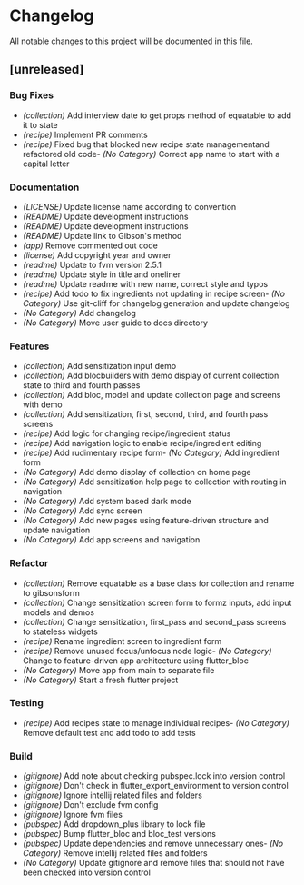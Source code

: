 # Changelog
All notable changes to this project will be documented in this file.

## [unreleased]

### Bug Fixes

- *(collection)* Add interview date to get props method of equatable to add it to state
- *(recipe)* Implement PR comments
- *(recipe)* Fixed bug that blocked new recipe state managementand refactored old code- *(No Category)* Correct app name to start with a capital letter


### Documentation

- *(LICENSE)* Update license name according to convention
- *(README)* Update development instructions
- *(README)* Update development instructions
- *(README)* Update link to Gibson's method
- *(app)* Remove commented out code
- *(license)* Add copyright year and owner
- *(readme)* Update to fvm version 2.5.1
- *(readme)* Update style in title and oneliner
- *(readme)* Update readme with new name, correct style and typos
- *(recipe)* Add todo to fix ingredients not updating in recipe screen- *(No Category)* Use git-cliff for changelog generation and update changelog
- *(No Category)* Add changelog
- *(No Category)* Move user guide to docs directory


### Features

- *(collection)* Add sensitization input demo
- *(collection)* Add blocbuilders with demo display of current collection state to third and fourth passes
- *(collection)* Add bloc, model and update collection page and screens with demo
- *(collection)* Add sensitization, first, second, third, and fourth pass screens
- *(recipe)* Add logic for changing recipe/ingredient status
- *(recipe)* Add navigation logic to enable recipe/ingredient editing
- *(recipe)* Add rudimentary recipe form- *(No Category)* Add ingredient form
- *(No Category)* Add demo display of collection on home page
- *(No Category)* Add sensitization help page to collection with routing in navigation
- *(No Category)* Add system based dark mode
- *(No Category)* Add sync screen
- *(No Category)* Add new pages using feature-driven structure and update navigation
- *(No Category)* Add app screens and navigation


### Refactor

- *(collection)* Remove equatable as a base class for collection and rename to gibsonsform
- *(collection)* Change sensitization screen form to formz inputs, add input models and demos
- *(collection)* Change sensitization, first_pass and second_pass screens to stateless widgets
- *(recipe)* Rename ingredient screen to ingredient form
- *(recipe)* Remove unused focus/unfocus node logic- *(No Category)* Change to feature-driven app architecture using flutter_bloc
- *(No Category)* Move app from main to separate file
- *(No Category)* Start a fresh flutter project


### Testing

- *(recipe)* Add recipes state to manage individual recipes- *(No Category)* Remove default test and add todo to add tests


### Build

- *(gitignore)* Add note about checking pubspec.lock into version control
- *(gitignore)* Don't check in flutter_export_environment to version control
- *(gitignore)* Ignore intellij related files and folders
- *(gitignore)* Don't exclude fvm config
- *(gitignore)* Ignore fvm files
- *(pubspec)* Add dropdown_plus library to lock file
- *(pubspec)* Bump flutter_bloc and bloc_test versions
- *(pubspec)* Update dependencies and remove unnecessary ones- *(No Category)* Remove intellij related files and folders
- *(No Category)* Update gitignore and remove files that should not have been checked into version control


<!-- generated by git-cliff -->
